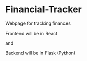 # Financial-Tracker
Webpage for tracking finances

Frontend will be in React

and 

Backend will be in Flask (Python)
